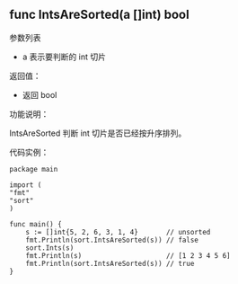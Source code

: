 ## func IntsAreSorted(a []int) bool

参数列表

- a 表示要判断的 int 切片

返回值：

- 返回 bool

功能说明：

IntsAreSorted 判断 int 切片是否已经按升序排列。

代码实例：

	package main
	
	import (
	"fmt"
	"sort"
	)
	
	func main() {
		s := []int{5, 2, 6, 3, 1, 4}       // unsorted
		fmt.Println(sort.IntsAreSorted(s)) // false
		sort.Ints(s)
		fmt.Println(s)                     // [1 2 3 4 5 6]
		fmt.Println(sort.IntsAreSorted(s)) // true
	}
	
